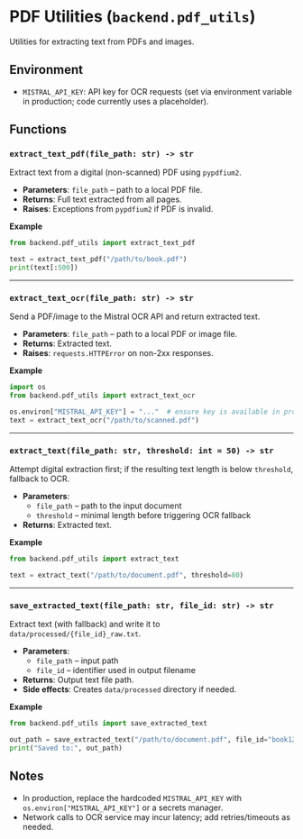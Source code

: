 # PDF Utilities (`backend.pdf_utils`)

Utilities for extracting text from PDFs and images.

## Environment
- `MISTRAL_API_KEY`: API key for OCR requests (set via environment variable in production; code currently uses a placeholder).

## Functions

### `extract_text_pdf(file_path: str) -> str`
Extract text from a digital (non-scanned) PDF using `pypdfium2`.

- **Parameters**: `file_path` – path to a local PDF file.
- **Returns**: Full text extracted from all pages.
- **Raises**: Exceptions from `pypdfium2` if PDF is invalid.

**Example**
```python
from backend.pdf_utils import extract_text_pdf

text = extract_text_pdf("/path/to/book.pdf")
print(text[:500])
```

---

### `extract_text_ocr(file_path: str) -> str`
Send a PDF/image to the Mistral OCR API and return extracted text.

- **Parameters**: `file_path` – path to a local PDF or image file.
- **Returns**: Extracted text.
- **Raises**: `requests.HTTPError` on non-2xx responses.

**Example**
```python
import os
from backend.pdf_utils import extract_text_ocr

os.environ["MISTRAL_API_KEY"] = "..."  # ensure key is available in production
text = extract_text_ocr("/path/to/scanned.pdf")
```

---

### `extract_text(file_path: str, threshold: int = 50) -> str`
Attempt digital extraction first; if the resulting text length is below `threshold`, fallback to OCR.

- **Parameters**:
  - `file_path` – path to the input document
  - `threshold` – minimal length before triggering OCR fallback
- **Returns**: Extracted text.

**Example**
```python
from backend.pdf_utils import extract_text

text = extract_text("/path/to/document.pdf", threshold=80)
```

---

### `save_extracted_text(file_path: str, file_id: str) -> str`
Extract text (with fallback) and write it to `data/processed/{file_id}_raw.txt`.

- **Parameters**:
  - `file_path` – input path
  - `file_id` – identifier used in output filename
- **Returns**: Output text file path.
- **Side effects**: Creates `data/processed` directory if needed.

**Example**
```python
from backend.pdf_utils import save_extracted_text

out_path = save_extracted_text("/path/to/document.pdf", file_id="book123")
print("Saved to:", out_path)
```

## Notes
- In production, replace the hardcoded `MISTRAL_API_KEY` with `os.environ["MISTRAL_API_KEY"]` or a secrets manager.
- Network calls to OCR service may incur latency; add retries/timeouts as needed.
